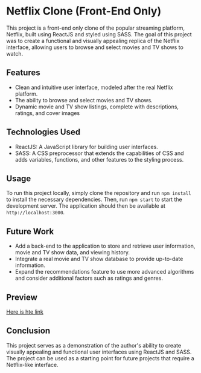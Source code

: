 # Netflix Clone (Front-End Only)

This project is a front-end only clone of the popular streaming platform, Netflix, built using ReactJS and styled using SASS. The goal of this project was to create a functional and visually appealing replica of the Netflix interface, allowing users to browse and select movies and TV shows to watch.

## Features
- Clean and intuitive user interface, modeled after the real Netflix platform.
- The ability to browse and select movies and TV shows.
- Dynamic movie and TV show listings, complete with descriptions, ratings, and cover images

## Technologies Used
- ReactJS: A JavaScript library for building user interfaces.
- SASS: A CSS preprocessor that extends the capabilities of CSS and adds variables, functions, and other features to the styling process.

## Usage
To run this project locally, simply clone the repository and run `npm install` to install the necessary dependencies. Then, run `npm start` to start the development server. The application should then be available at `http://localhost:3000`.

## Future Work
- Add a back-end to the application to store and retrieve user information, movie and TV show data, and viewing history.
- Integrate a real movie and TV show database to provide up-to-date information.
- Expand the recommendations feature to use more advanced algorithms and consider additional factors such as ratings and genres.

## Preview
[Here is hte link](https://bilalyounes.github.io/NetflixClone)


## Conclusion
This project serves as a demonstration of the author's ability to create visually appealing and functional user interfaces using ReactJS and SASS. The project can be used as a starting point for future projects that require a Netflix-like interface.
